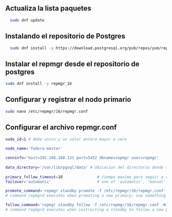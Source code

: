 ## Actualiza la lista paquetes

  ```sh
    sudo dnf update 
  ```
## Instalando el repositorio de Postgres

```sh
  sudo dnf install -y https://download.postgresql.org/pub/repos/yum/reporpms/F-40-x86_64/pgdg-fedora-repo-latest.noarch.rpm

```

## Instalar el repmgr desde el repositorio de postgres

 ```sh
 sudo dnf install -y repmgr_16
 ```

## Configurar y registrar el nodo primario

```sh
sudo nano /etc/repmgr/16/repmgr.conf
```

## Configurar el archivo repmgr.conf
```sh
node_id=1 # debe unico y un valor entero mayor a cero
                               
node_name='fedora-master' 

conninfo='host=192.168.160.131 port=5432 dbname=repmgr user=repmgr'
                             
data_directory='/var/lib/pgsql/data' # Ubicacion del directorio donde se almecenan los datos
                                 
primary_follow_timeout=10               # tiempo maximo para seguir a un nuevo nodo primario durante el proceso de failover
failover='automatic'                    # one of 'automatic', 'manual'.

promote_command='repmgr standby promote -f /etc/repmgr/16/repmgr.conf' # Comando para promover un nuevo nodo primario
# command repmgrd executes when promoting a new primary; use something like:

follow_command='repmgr standby follow -f /etc/repmgr/16/repmgr.conf -W --upstream-node-id=2'
# command repmgrd executes when instructing a standby to follow a new primary;
```